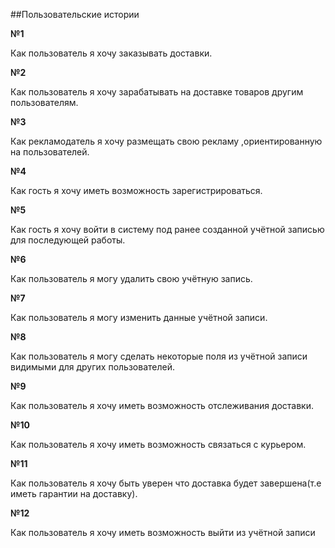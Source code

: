 ##Пользовательские истории

**№1**

Как пользователь я хочу заказывать доставки.

**№2**

Как пользователь я хочу зарабатывать на доставке товаров другим пользователям.

**№3**

Как рекламодатель я хочу размещать свою рекламу ,ориентированную на пользователей.

**№4**

Как гость я хочу иметь возможность зарегистрироваться.

**№5**

Как гость я хочу войти в систему под ранее созданной учётной записью для последующей работы.

**№6**

Как пользователь я могу удалить свою учётную запись.

**№7**

Как пользователь я могу изменить данные учётной записи.

**№8**

Как пользователь я могу сделать некоторые поля из учётной записи видимыми для других пользователей.

**№9**

Как пользователь я хочу иметь возможность отслеживания доставки.

**№10**

Как пользователь я хочу иметь возможность связаться с курьером.

**№11**

Как пользователь я хочу быть уверен что доставка будет завершена(т.е иметь гарантии на доставку).

**№12**

Как пользователь я хочу иметь возможность выйти из учётной записи 



